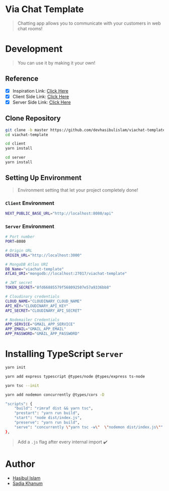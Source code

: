 # Via Chat Template

> Chatting app allows you to communicate with your customers in web chat rooms!

# Development

> You can use it by making it your own!

## Reference

- [x] Inspiration Link: [Click Here](https://themesbrand.com/chatvia-tailwind/layouts/index.html)
- [x] Client Side Link: [Click Here](https://viachat-template-csr.vercel.app)
- [x] Server Side Link: [Click Here](https://viachat-template-ssr.vercel.app)

## Clone Repository

```bash
git clone -b master https://github.com/devhasibulislam/viachat-template.git
cd viachat-template

cd client
yarn install

cd server
yarn install
```

## Setting Up Environment

> Environment setting that let your project completely done!

### `Client` Environment

```bash
NEXT_PUBLIC_BASE_URL="http://localhost:8080/api"
```

### `Server` Environment

```bash
# Port number
PORT=8080

# Origin URL
ORIGIN_URL="http://localhost:3000"

# MongoDB Atlas URI
DB_Name="viachat-template"
ATLAS_URI="mongodb://localhost:27017/viachat-template"

# JWT secret
TOKEN_SECRET="8fd66885579f568092507e57a9336bb8"

# Cloudinary credentials
CLOUD_NAME="CLOUDINARY_CLOUD_NAME"
API_KEY="CLOUDINARY_API_KEY"
API_SECRET="CLOUDINARY_API_SECRET"

# Nodemailer Credentials
APP_SERVICE="GMAIL_APP_SERVICE"
APP_EMAIL="GMAIL_APP_EMAIL"
APP_PASSWORD="GMAIL_APP_PASSWORD"
```

# Installing TypeScript `Server`

```bash
yarn init
```

```bash
yarn add express typescript @types/node @types/express ts-node
```

```bash
yarn tsc --init
```

```bash
yarn add nodemon concurrently @types/cors -D
```

```bash
"scripts": {
    "build": "rimraf dist && yarn tsc",
    "prestart": "yarn run build",
    "start": "node dist/index.js",
    "preserve": "yarn run build",
    "serve": "concurrently \"yarn tsc -w\"  \"nodemon dist/index.js\""
},
```

> Add a `.js` flag after every internal import ✔️

# Author

- [Hasibul Islam](https://bento.me/devhasibulislam)
- [Sadia Khanum](https://www.facebook.com/devsadiakhan)

